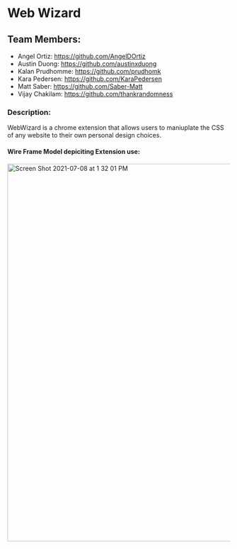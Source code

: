 # Web Wizard

## **Team Members**: 
- Angel Ortiz: https://github.com/AngelDOrtiz
- Austin Duong: https://github.com/austinxduong
- Kalan Prudhomme: https://github.com/prudhomk
- Kara Pedersen: https://github.com/KaraPedersen
- Matt Saber: https://github.com/Saber-Matt
- Vijay Chakilam: https://github.com/thankrandomness

### **Description**:
WebWizard is a chrome extension that allows users to maniuplate the CSS of any website to their own personal design choices.

#### **Wire Frame Model depiciting Extension use**:
<img width="852" alt="Screen Shot 2021-07-08 at 1 32 01 PM" src="https://user-images.githubusercontent.com/33067232/124986847-f88bf900-dff0-11eb-8b04-f26adac67541.png">
